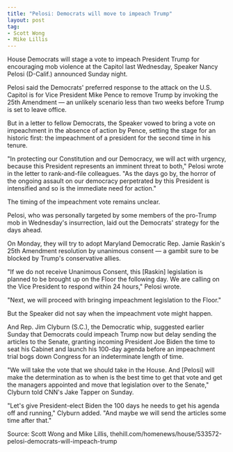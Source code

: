 ```yaml
---
title: "Pelosi: Democrats will move to impeach Trump"
layout: post
tag:
- Scott Wong
- Mike Lillis
---
```


House Democrats will stage a vote to impeach President Trump for encouraging mob violence at the Capitol last Wednesday, Speaker Nancy Pelosi (D-Calif.) announced Sunday night.

Pelosi said the Democrats' preferred response to the attack on the U.S. Capitol is for Vice President Mike Pence to remove Trump by invoking the 25th Amendment — an unlikely scenario less than two weeks before Trump is set to leave office.

But in a letter to fellow Democrats, the Speaker vowed to bring a vote on impeachment in the absence of action by Pence, setting the stage for an historic first: the impeachment of a president for the second time in his tenure.

"In protecting our Constitution and our Democracy, we will act with urgency, because this President represents an imminent threat to both," Pelosi wrote in the letter to rank-and-file colleagues. "As the days go by, the horror of the ongoing assault on our democracy perpetrated by this President is intensified and so is the immediate need for action."

The timing of the impeachment vote remains unclear.

Pelosi, who was personally targeted by some members of the pro-Trump mob in Wednesday's insurrection, laid out the Democrats' strategy for the days ahead.

On Monday, they will try to adopt Maryland Democratic Rep. Jamie Raskin's 25th Amendment resolution by unanimous consent — a gambit sure to be blocked by Trump's conservative allies.

"If we do not receive Unanimous Consent, this [Raskin] legislation is planned to be brought up on the Floor the following day. We are calling on the Vice President to respond within 24 hours," Pelosi wrote.

"Next, we will proceed with bringing impeachment legislation to the Floor."

But the Speaker did not say when the impeachment vote might happen.

And Rep. Jim Clyburn (S.C.), the Democratic whip, suggested earlier Sunday that Democrats could impeach Trump now but delay sending the articles to the Senate, granting incoming President Joe Biden the time to seat his Cabinet and launch his 100-day agenda before an impeachment trial bogs down Congress for an indeterminate length of time.

"We will take the vote that we should take in the House. And [Pelosi] will make the determination as to when is the best time to get that vote and get the managers appointed and move that legislation over to the Senate," Clyburn told CNN's Jake Tapper on Sunday.

"Let's give President-elect Biden the 100 days he needs to get his agenda off and running," Clyburn added. "And maybe we will send the articles some time after that."

Source: Scott Wong and Mike Lillis, thehill.com/homenews/house/533572-pelosi-democrats-will-impeach-trump
